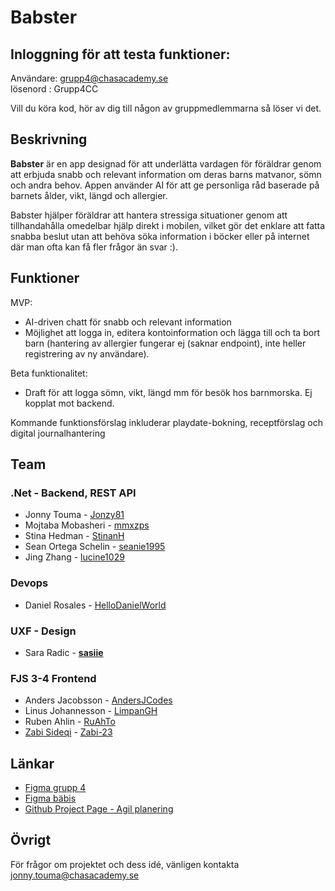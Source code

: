 # Babster

## Inloggning för att testa funktioner:

Användare: grupp4@chasacademy.se  
lösenord : Grupp4CC

Vill du köra kod, hör av dig till någon av gruppmedlemmarna så löser vi det.

## Beskrivning

**Babster** är en app designad för att underlätta vardagen för föräldrar genom att erbjuda snabb och relevant information om deras barns matvanor, sömn och andra behov. Appen använder AI för att ge personliga råd baserade på barnets ålder, vikt, längd och allergier.

Babster hjälper föräldrar att hantera stressiga situationer genom att tillhandahålla omedelbar hjälp direkt i mobilen, vilket gör det enklare att fatta snabba beslut utan att behöva söka information i böcker eller på internet där man ofta kan få fler frågor än svar :).

## Funktioner

MVP:

- AI-driven chatt för snabb och relevant information
- Möjlighet att logga in, editera kontoinformation och lägga till och ta bort barn (hantering av allergier fungerar ej (saknar endpoint), inte heller registrering av ny användare).

Beta funktionalitet:

- Draft för att logga sömn, vikt, längd mm för besök hos barnmorska. Ej kopplat mot backend.

Kommande funktionsförslag inkluderar playdate-bokning, receptförslag och digital journalhantering

## Team

### .Net - Backend, REST API

- Jonny Touma - [Jonzy81](https://github.com/Jonzy81)
- Mojtaba Mobasheri - [mmxzps](https://github.com/mmxzps)
- Stina Hedman - [StinanH](https://github.com/StinanH)
- Sean Ortega Schelin - [seanie1995](https://github.com/seanie1995)
- Jing Zhang - [lucine1029](https://github.com/lucine1029)

### Devops

- Daniel Rosales - [HelloDanielWorld](https://github.com/HelloDanielWorld)

### UXF - Design

- Sara Radic - [**sasiie**](https://github.com/sasiie)

### FJS 3-4 Frontend

- Anders Jacobsson - [AndersJCodes](https://github.com/AndersJCodes)
- Linus Johannesson - [LimpanGH](https://github.com/LimpanGH)
- Ruben Ahlin - [RuAhTo](https://github.com/RuAhTo)
- [Zabi Sideqi](mailto:zabi.sideqi@chasacademy.se) - [Zabi-23](https://github.com/Zabi-23)

## Länkar

- [Figma grupp 4](https://www.figma.com/file/MfPjQvFp95gMkuazioFBON/chas-challenge?type=whiteboard&node-id=0-1)
- [Figma bäbis](https://www.figma.com/file/T778oN5lPF3Aignt9BxKLF/chas-challenge?type=design&node-id=1-20&mode=design&t=fZJFgKjgWHkvgJOR-0)
- [Github Project Page - Agil planering](https://github.com/users/lucine1029/projects/8/views/1)

## Övrigt

För frågor om projektet och dess idé, vänligen kontakta jonny.touma@chasacademy.se
